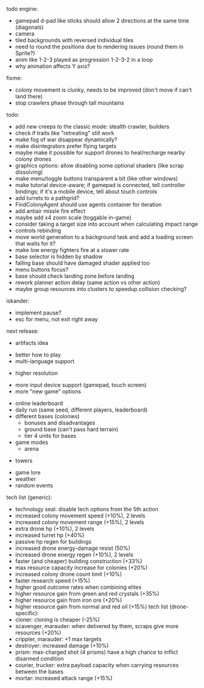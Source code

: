 todo engine:
- gamepad d-pad like sticks should allow 2 directions at the same time (diagonals)
- camera
- tiled backgrounds with reversed individual tiles
- need to round the positions due to rendering issues (round them in Sprite?)
- anim like 1-2-3 played as progression 1-2-3-2 in a loop
- why animation affects Y axis?

fixme:
- colony movement is clunky, needs to be improved (don't move if can't land there)
- stop crawlers phase through tall mountains

todo:
- add new creeps to the classic mode: stealth crawler, builders
- check if traits like "retreating" still work
- make fog of war disappear dynamically?
- make disintegrators prefer flying targets
- maybe make it possible for support drones to heal/recharge nearby colony drones
- graphics options: allow disabling some optional shaders (like scrap dissolving)
- make menu/toggle buttons transparent a bit (like other windows)
- make tutorial device-aware; if gamepad is connected, tell controller bindings; if it's a mobile device, tell about touch controls
- add turrets to a pathgrid?
- FindColonyAgent should use agents container for iteration
- add antiair missle fire effect
- maybe add x4 zoom scale (toggable in-game)
- consider taking a target size into account when calculating impact range
- controls rebinding
- move world generation to a background task and add a loading screen that waits for it?
- make low energy fighters fire at a slower rate
- base selector is hidden by shadow
- falling base should have damaged shader applied too
- menu buttons focus?
- base should check landing zone before landing
- rework planner action delay (same action vs other action)
- maybe group resources into clusters to speedup collision checking?

iskander:
- implement pause?
- esc for menu, not exit right away

next release:
- artifacts idea
+ better how to play
+ multi-language support
- higher resolution
+ more input device support (gamepad, touch screen)
+ more "new game" options
- online leaderboard
- daily run (same seed, different players, leaderboard)
- different bases (colonies)
  - bonuses and disadvantages
  - ground base (can't pass hard terrain)
  - tier 4 units for bases
- game modes
  - arena
+ towers
- game lore
- weather
- random events

tech list (generic):
- technology seal: disable tech options from the 5th action
- increased colony movement speed (+10%), 2 levels
- increased colony movement range (+15%), 2 levels
- extra drone hp (+10%), 2 levels
- increased turret hp (+40%)
- passive hp regen for buildings
- increased drone energy-damage resist (50%)
- increased drone energy regen (+10%), 2 levels
- faster (and cheaper) building construction (+33%)
- max resource capacity increase for colonies (+20%)
- increased colony drone count limit (+10%)
- faster research speed (+15%)
- higher good outcome rates when combining elites
- higher resource gain from green and red crystals (+35%)
- higher resource gain from iron ore (+20%)
- higher resource gain from normal and red oil (+15%)
tech list (drone-specific):
- cloner: cloning is cheaper (-25%)
- scavenger, marauder: when delivered by them, scraps give more resources (+20%)
- crippler, marauder: +1 max targets
- destroyer: increased damage (+10%)
- prism: max-charged shot (4 prisms) have a high chance to inflict disarmed condition
- courier, trucker: extra payload capacity when carrying resources between the bases
- mortar: increased attack range (+15%)
